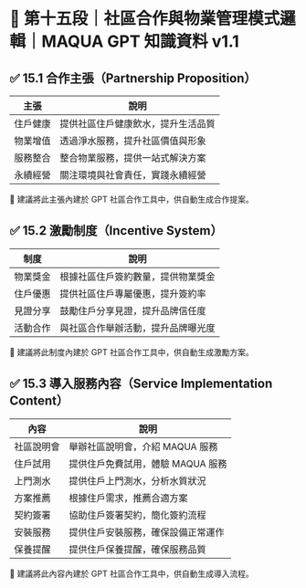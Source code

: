 # 🔷 第十五段｜社區合作與物業管理模式邏輯｜MAQUA GPT 知識資料 v1.1

## ✅ 15.1 合作主張（Partnership Proposition）

|主張|說明|
|---|---|
|住戶健康|提供社區住戶健康飲水，提升生活品質|
|物業增值|透過淨水服務，提升社區價值與形象|
|服務整合|整合物業服務，提供一站式解決方案|
|永續經營|關注環境與社會責任，實踐永續經營|

📌 建議將此主張內建於 GPT 社區合作工具中，供自動生成合作提案。

## ✅ 15.2 激勵制度（Incentive System）

|制度|說明|
|---|---|
|物業獎金|根據社區住戶簽約數量，提供物業獎金|
|住戶優惠|提供社區住戶專屬優惠，提升簽約率|
|見證分享|鼓勵住戶分享見證，提升品牌信任度|
|活動合作|與社區合作舉辦活動，提升品牌曝光度|

📌 建議將此制度內建於 GPT 社區合作工具中，供自動生成激勵方案。

## ✅ 15.3 導入服務內容（Service Implementation Content）

|內容|說明|
|---|---|
|社區說明會|舉辦社區說明會，介紹 MAQUA 服務|
|住戶試用|提供住戶免費試用，體驗 MAQUA 服務|
|上門測水|提供住戶上門測水，分析水質狀況|
|方案推薦|根據住戶需求，推薦合適方案|
|契約簽署|協助住戶簽署契約，簡化簽約流程|
|安裝服務|提供住戶安裝服務，確保設備正常運作|
|保養提醒|提供住戶保養提醒，確保服務品質|

📌 建議將此內容內建於 GPT 社區合作工具中，供自動生成導入流程。